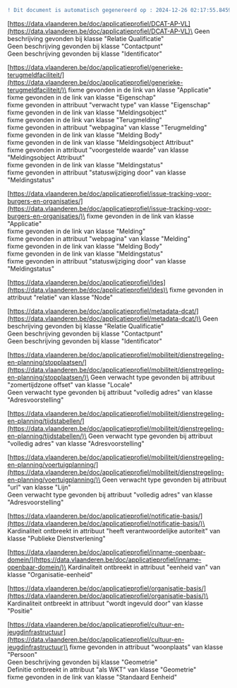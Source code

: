 ```diff
! Dit document is automatisch gegenereerd op : 2024-12-26 02:17:55.845937
```

[https://data.vlaanderen.be/doc/applicatieprofiel/DCAT-AP-VL](https://data.vlaanderen.be/doc/applicatieprofiel/DCAT-AP-VL)\
Geen beschrijving gevonden bij klasse "Relatie Qualificatie"   
Geen beschrijving gevonden bij klasse "Contactpunt"   
Geen beschrijving gevonden bij klasse "Identificator"   


[https://data.vlaanderen.be/doc/applicatieprofiel/generieke-terugmeldfaciliteit/](https://data.vlaanderen.be/doc/applicatieprofiel/generieke-terugmeldfaciliteit/)\
fixme gevonden in de link van klasse "Applicatie"   
fixme gevonden in de link van klasse "Eigenschap"   
fixme gevonden in attribuut "verwacht type" van klasse "Eigenschap"   
fixme gevonden in de link van klasse "Meldingsobject"   
fixme gevonden in de link van klasse "Terugmelding"   
fixme gevonden in attribuut "webpagina" van klasse "Terugmelding"   
fixme gevonden in de link van klasse "Melding Body"   
fixme gevonden in de link van klasse "Meldingsobject Attribuut"   
fixme gevonden in attribuut "voorgestelde waarde" van klasse "Meldingsobject Attribuut"   
fixme gevonden in de link van klasse "Meldingstatus"   
fixme gevonden in attribuut "statuswijziging door" van klasse "Meldingstatus"   


[https://data.vlaanderen.be/doc/applicatieprofiel/issue-tracking-voor-burgers-en-organisaties/](https://data.vlaanderen.be/doc/applicatieprofiel/issue-tracking-voor-burgers-en-organisaties/)\
fixme gevonden in de link van klasse "Applicatie"   
fixme gevonden in de link van klasse "Melding"   
fixme gevonden in attribuut "webpagina" van klasse "Melding"   
fixme gevonden in de link van klasse "Melding Body"   
fixme gevonden in de link van klasse "Meldingstatus"   
fixme gevonden in attribuut "statuswijziging door" van klasse "Meldingstatus"   


[https://data.vlaanderen.be/doc/applicatieprofiel/ldes](https://data.vlaanderen.be/doc/applicatieprofiel/ldes)\
fixme gevonden in attribuut "relatie" van klasse "Node"   


[https://data.vlaanderen.be/doc/applicatieprofiel/metadata-dcat/](https://data.vlaanderen.be/doc/applicatieprofiel/metadata-dcat/)\
Geen beschrijving gevonden bij klasse "Relatie Qualificatie"   
Geen beschrijving gevonden bij klasse "Contactpunt"   
Geen beschrijving gevonden bij klasse "Identificator"   


[https://data.vlaanderen.be/doc/applicatieprofiel/mobiliteit/dienstregeling-en-planning/stopplaatsen/](https://data.vlaanderen.be/doc/applicatieprofiel/mobiliteit/dienstregeling-en-planning/stopplaatsen/)\
Geen verwacht type gevonden bij attribuut "zomertijdzone offset" van klasse "Locale"   
Geen verwacht type gevonden bij attribuut "volledig adres" van klasse "Adresvoorstelling"   


[https://data.vlaanderen.be/doc/applicatieprofiel/mobiliteit/dienstregeling-en-planning/tijdstabellen/](https://data.vlaanderen.be/doc/applicatieprofiel/mobiliteit/dienstregeling-en-planning/tijdstabellen/)\
Geen verwacht type gevonden bij attribuut "volledig adres" van klasse "Adresvoorstelling"   


[https://data.vlaanderen.be/doc/applicatieprofiel/mobiliteit/dienstregeling-en-planning/voertuigplanning/](https://data.vlaanderen.be/doc/applicatieprofiel/mobiliteit/dienstregeling-en-planning/voertuigplanning/)\
Geen verwacht type gevonden bij attribuut "url" van klasse "Lijn"   
Geen verwacht type gevonden bij attribuut "volledig adres" van klasse "Adresvoorstelling"   


[https://data.vlaanderen.be/doc/applicatieprofiel/notificatie-basis/](https://data.vlaanderen.be/doc/applicatieprofiel/notificatie-basis/)\
Kardinaliteit ontbreekt in attribuut "heeft verantwoordelijke autoriteit" van klasse "Publieke Dienstverlening"  


[https://data.vlaanderen.be/doc/applicatieprofiel/inname-openbaar-domein/](https://data.vlaanderen.be/doc/applicatieprofiel/inname-openbaar-domein/)\
Kardinaliteit ontbreekt in attribuut "eenheid van" van klasse "Organisatie-eenheid"  


[https://data.vlaanderen.be/doc/applicatieprofiel/organisatie-basis/](https://data.vlaanderen.be/doc/applicatieprofiel/organisatie-basis/)\
Kardinaliteit ontbreekt in attribuut "wordt ingevuld door" van klasse "Positie"  


[https://data.vlaanderen.be/doc/applicatieprofiel/cultuur-en-jeugdinfrastructuur](https://data.vlaanderen.be/doc/applicatieprofiel/cultuur-en-jeugdinfrastructuur)\
fixme gevonden in attribuut "woonplaats" van klasse "Persoon"   
Geen beschrijving gevonden bij klasse "Geometrie"   
Definitie ontbreekt in attribuut "als WKT" van klasse "Geometrie"  
fixme gevonden in de link van klasse "Standaard Eenheid"   

